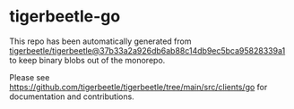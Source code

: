 # tigerbeetle-go
This repo has been automatically generated from
[tigerbeetle/tigerbeetle@37b33a2a926db6ab88c14db9ec5bca95828339a1](https://github.com/tigerbeetle/tigerbeetle/commit/37b33a2a926db6ab88c14db9ec5bca95828339a1)
to keep binary blobs out of the monorepo.

Please see
<https://github.com/tigerbeetle/tigerbeetle/tree/main/src/clients/go>
for documentation and contributions.